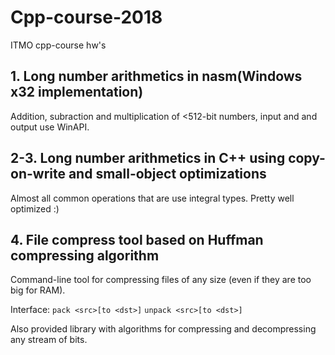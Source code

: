 # Cpp-course-2018
ITMO cpp-course hw's

## 1. Long number arithmetics in nasm(Windows x32 implementation)
  Addition, subraction and multiplication of <512-bit numbers, input and and output use WinAPI.
  
## 2-3. Long number arithmetics in C++ using copy-on-write and small-object optimizations
  Almost all common operations that are use integral types. Pretty well optimized :)
  
## 4. File compress tool based on Huffman compressing algorithm
  Command-line tool for compressing files of any size (even if they are too big for RAM). 
  
Interface: 
`pack <src>[to <dst>]`
`unpack <src>[to <dst>]`

Also provided library with algorithms for compressing and decompressing any stream of bits. 

